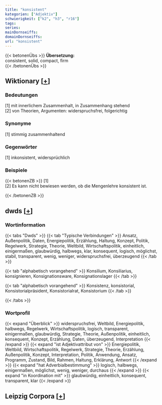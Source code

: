 ```yaml
---
title: "konsistent"
kategorien: ["Adjektiv"]
schwierigkeit: ["k2", "h3", "r16"]
tags:
series:
mainDornseiffs:
domainDornseiffs:
url: "konsistent"
---
```


{{< betonenÜbs >}}
**Übersetzung:**  
consistent, solid, compact, firm  
{{< /betonenÜbs >}}

## Wiktionary [[+](https://de.wiktionary.org/wiki/konsistent)]

### Bedeutungen
[1] mit innerlichem Zusammenhalt, in Zusammenhang stehend  
[2] von Theorien, Argumenten: widerspruchsfrei, folgerichtig  

### Synonyme
[1] stimmig zusammenhaltend  

### Gegenwörter
[1] inkonsistent, widersprüchlich  

### Beispiele
{{< betonenZB >}}
[1]  
[2] Es kann nicht bewiesen werden, ob die Mengenlehre konsistent ist.  

{{< /betonenZB >}}


## dwds [[+](https://www.dwds.de/wb/konsistent)]

### Wortinformation
{{< tabs "Dwds" >}}
{{< tab "Typische Verbindungen" >}}
Ansatz, Außenpolitik, Daten, Energiepolitik, Erzählung, Haltung, Konzept, Politik, Regelwerk, Strategie, Theorie, Weltbild, Wirtschaftspolitik, einheitlich, einigermaßen, glaubwürdig, halbwegs, klar, konsequent, logisch, möglichst, stabil, transparent, wenig, weniger, widerspruchsfrei, überzeugend
{{< /tab >}}

{{< tab "alphabetisch vorangehend" >}}
Konsilium, Konsiliarius, konsignieren, Konsignationsware, Konsignationslager
{{< /tab >}}

{{< tab "alphabetisch vorangehend" >}}
Konsistenz, konsistorial, Konsistorialpräsident, Konsistorialrat, Konsistorium
{{< /tab >}}

{{< /tabs >}}

### Wortprofil
{{< expand "Überblick" >}} widerspruchsfrei, Weltbild, Energiepolitik, halbwegs, Regelwerk, Wirtschaftspolitik, logisch, transparent, einigermaßen, glaubwürdig, Strategie, Theorie, Außenpolitik, einheitlich, konsequent, Konzept, Erzählung, Daten, überzeugend, Interpretation {{< /expand >}}
{{< expand "ist Adjektivattribut von" >}} Energiepolitik, Weltbild, Wirtschaftspolitik, Regelwerk, Strategie, Theorie, Erzählung, Außenpolitik, Konzept, Interpretation, Politik, Anwendung, Ansatz, Programm, Zustand, Bild, Rahmen, Haltung, Erklärung, Antwort {{< /expand >}}
{{< expand "hat Adverbialbestimmung" >}} logisch, halbwegs, einigermaßen, möglichst, wenig, weniger, durchaus {{< /expand >}}
{{< expand "in Koordination mit" >}} glaubwürdig, einheitlich, konsequent, transparent, klar {{< /expand >}}

## Leipzig Corpora [[+](https://corpora.uni-leipzig.de/en/res?word=konsistent&corpusId=deu_newscrawl-public_2018)]

